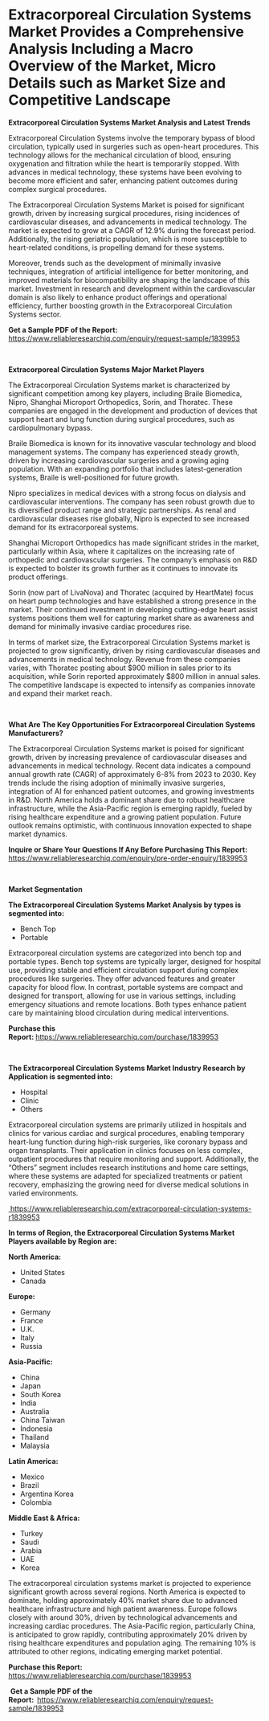 <p><h1>Extracorporeal Circulation Systems Market Provides a Comprehensive Analysis Including a Macro Overview of the Market, Micro Details such as Market Size and Competitive Landscape</h1></p><p><strong>Extracorporeal Circulation Systems Market Analysis and Latest Trends</strong></p>
<p><p>Extracorporeal Circulation Systems involve the temporary bypass of blood circulation, typically used in surgeries such as open-heart procedures. This technology allows for the mechanical circulation of blood, ensuring oxygenation and filtration while the heart is temporarily stopped. With advances in medical technology, these systems have been evolving to become more efficient and safer, enhancing patient outcomes during complex surgical procedures.</p><p>The Extracorporeal Circulation Systems Market is poised for significant growth, driven by increasing surgical procedures, rising incidences of cardiovascular diseases, and advancements in medical technology. The market is expected to grow at a CAGR of 12.9% during the forecast period. Additionally, the rising geriatric population, which is more susceptible to heart-related conditions, is propelling demand for these systems.</p><p>Moreover, trends such as the development of minimally invasive techniques, integration of artificial intelligence for better monitoring, and improved materials for biocompatibility are shaping the landscape of this market. Investment in research and development within the cardiovascular domain is also likely to enhance product offerings and operational efficiency, further boosting growth in the Extracorporeal Circulation Systems sector.</p></p>
<p><strong>Get a Sample PDF of the Report:&nbsp;</strong> <a href="https://www.reliableresearchiq.com/enquiry/request-sample/1839953?utm_campaign=3365&utm_medium=2&utm_source=Github&utm_content=ia&utm_term=14042025&utm_id=extracorporeal-circulation-systems">https://www.reliableresearchiq.com/enquiry/request-sample/1839953</a></p>
<p>&nbsp;</p>
<p><strong>Extracorporeal Circulation Systems Major Market Players</strong></p>
<p><p>The Extracorporeal Circulation Systems market is characterized by significant competition among key players, including Braile Biomedica, Nipro, Shanghai Microport Orthopedics, Sorin, and Thoratec. These companies are engaged in the development and production of devices that support heart and lung function during surgical procedures, such as cardiopulmonary bypass.</p><p>Braile Biomedica is known for its innovative vascular technology and blood management systems. The company has experienced steady growth, driven by increasing cardiovascular surgeries and a growing aging population. With an expanding portfolio that includes latest-generation systems, Braile is well-positioned for future growth.</p><p>Nipro specializes in medical devices with a strong focus on dialysis and cardiovascular interventions. The company has seen robust growth due to its diversified product range and strategic partnerships. As renal and cardiovascular diseases rise globally, Nipro is expected to see increased demand for its extracorporeal systems.</p><p>Shanghai Microport Orthopedics has made significant strides in the market, particularly within Asia, where it capitalizes on the increasing rate of orthopedic and cardiovascular surgeries. The company’s emphasis on R&D is expected to bolster its growth further as it continues to innovate its product offerings.</p><p>Sorin (now part of LivaNova) and Thoratec (acquired by HeartMate) focus on heart pump technologies and have established a strong presence in the market. Their continued investment in developing cutting-edge heart assist systems positions them well for capturing market share as awareness and demand for minimally invasive cardiac procedures rise.</p><p>In terms of market size, the Extracorporeal Circulation Systems market is projected to grow significantly, driven by rising cardiovascular diseases and advancements in medical technology. Revenue from these companies varies, with Thoratec posting about $900 million in sales prior to its acquisition, while Sorin reported approximately $800 million in annual sales. The competitive landscape is expected to intensify as companies innovate and expand their market reach.</p></p>
<p>&nbsp;</p>
<p><strong>What Are The Key Opportunities For Extracorporeal Circulation Systems Manufacturers?</strong></p>
<p><p>The Extracorporeal Circulation Systems market is poised for significant growth, driven by increasing prevalence of cardiovascular diseases and advancements in medical technology. Recent data indicates a compound annual growth rate (CAGR) of approximately 6-8% from 2023 to 2030. Key trends include the rising adoption of minimally invasive surgeries, integration of AI for enhanced patient outcomes, and growing investments in R&D. North America holds a dominant share due to robust healthcare infrastructure, while the Asia-Pacific region is emerging rapidly, fueled by rising healthcare expenditure and a growing patient population. Future outlook remains optimistic, with continuous innovation expected to shape market dynamics.</p></p>
<p><strong>Inquire or Share Your Questions If Any Before Purchasing This Report:</strong> <a href="https://www.reliableresearchiq.com/enquiry/pre-order-enquiry/1839953?utm_campaign=3365&utm_medium=2&utm_source=Github&utm_content=ia&utm_term=14042025&utm_id=extracorporeal-circulation-systems">https://www.reliableresearchiq.com/enquiry/pre-order-enquiry/1839953</a></p>
<p>&nbsp;</p>
<p><strong>Market Segmentation</strong></p>
<p><strong>The Extracorporeal Circulation Systems Market Analysis by types is segmented into:</strong></p>
<p><ul><li>Bench Top</li><li>Portable</li></ul></p>
<p><p>Extracorporeal circulation systems are categorized into bench top and portable types. Bench top systems are typically larger, designed for hospital use, providing stable and efficient circulation support during complex procedures like surgeries. They offer advanced features and greater capacity for blood flow. In contrast, portable systems are compact and designed for transport, allowing for use in various settings, including emergency situations and remote locations. Both types enhance patient care by maintaining blood circulation during medical interventions.</p></p>
<p><strong>Purchase this Report:&nbsp;</strong><a href="https://www.reliableresearchiq.com/purchase/1839953?utm_campaign=3365&utm_medium=2&utm_source=Github&utm_content=ia&utm_term=14042025&utm_id=extracorporeal-circulation-systems">https://www.reliableresearchiq.com/purchase/1839953</a></p>
<p>&nbsp;</p>
<p><strong>The Extracorporeal Circulation Systems Market Industry Research by Application is segmented into:</strong></p>
<p><ul><li>Hospital</li><li>Clinic</li><li>Others</li></ul></p>
<p><p>Extracorporeal circulation systems are primarily utilized in hospitals and clinics for various cardiac and surgical procedures, enabling temporary heart-lung function during high-risk surgeries, like coronary bypass and organ transplants. Their application in clinics focuses on less complex, outpatient procedures that require monitoring and support. Additionally, the “Others” segment includes research institutions and home care settings, where these systems are adapted for specialized treatments or patient recovery, emphasizing the growing need for diverse medical solutions in varied environments.</p></p>
<p><a href="https://www.reliableresearchiq.com/extracorporeal-circulation-systems-r1839953?utm_campaign=3365&utm_medium=2&utm_source=Github&utm_content=ia&utm_term=14042025&utm_id=extracorporeal-circulation-systems">&nbsp;https://www.reliableresearchiq.com/extracorporeal-circulation-systems-r1839953</a></p>
<p><strong>In terms of Region, the Extracorporeal Circulation Systems Market Players available by Region are:</strong></p>
<p>
    <p> <strong> North America: </strong>
        <ul>
            <li>United States</li>
            <li>Canada</li>
        </ul>
        </p> 
    <p> <strong> Europe: </strong>
        <ul>
            <li>Germany</li>
            <li>France</li>
            <li>U.K.</li>
            <li>Italy</li>
            <li>Russia</li>
        </ul>
        </p> 
    <p> <strong> Asia-Pacific: </strong>
        <ul>
            <li>China</li>
            <li>Japan</li>
            <li>South Korea</li>
            <li>India</li>
            <li>Australia</li>
            <li>China Taiwan</li>
            <li>Indonesia</li>
            <li>Thailand</li>
            <li>Malaysia</li>
        </ul>
        </p> 
    <p> <strong> Latin America: </strong>
        <ul>
            <li>Mexico</li>
            <li>Brazil</li>
            <li>Argentina Korea</li>
            <li>Colombia</li>
        </ul>
        </p> 
    <p> <strong> Middle East & Africa: </strong>
        <ul>
            <li>Turkey</li>
            <li>Saudi</li>
            <li>Arabia</li>
            <li>UAE</li>
            <li>Korea</li>
        </ul>
    </p>
    </p>
<p><p>The extracorporeal circulation systems market is projected to experience significant growth across several regions. North America is expected to dominate, holding approximately 40% market share due to advanced healthcare infrastructure and high patient awareness. Europe follows closely with around 30%, driven by technological advancements and increasing cardiac procedures. The Asia-Pacific region, particularly China, is anticipated to grow rapidly, contributing approximately 20% driven by rising healthcare expenditures and population aging. The remaining 10% is attributed to other regions, indicating emerging market potential.</p></p>
<p><strong>Purchase this Report: </strong><a href="https://www.reliableresearchiq.com/purchase/1839953?utm_campaign=3365&utm_medium=2&utm_source=Github&utm_content=ia&utm_term=14042025&utm_id=extracorporeal-circulation-systems">https://www.reliableresearchiq.com/purchase/1839953</a></p>
<p>&nbsp;<strong>Get a Sample PDF of the Report:&nbsp;&nbsp;</strong><a href="https://www.reliableresearchiq.com/enquiry/request-sample/1839953?utm_campaign=3365&utm_medium=2&utm_source=Github&utm_content=ia&utm_term=14042025&utm_id=extracorporeal-circulation-systems">https://www.reliableresearchiq.com/enquiry/request-sample/1839953</a></p>
<p><strong></strong></p>
<p><p></p><p></p><p></p></p>